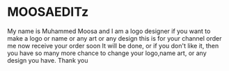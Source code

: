 # MOOSAEDITz
My name is Muhammed Moosa and I am a logo designer if you want to make a logo or name or any art or any design this is for your channel order me now receive your order soon It will be done, or if you don't like it, then you have so many more chance to change your logo,name art, or any design you have. Thank you
